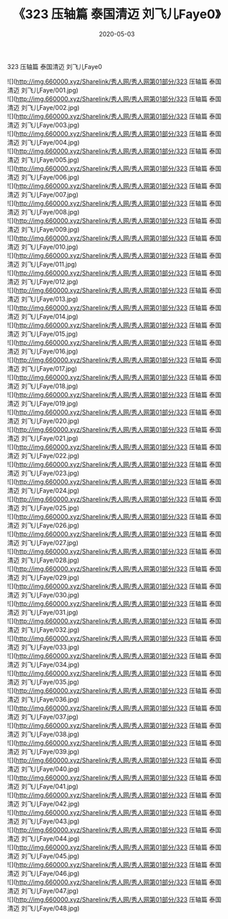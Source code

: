 ﻿---
layout: post
title:  《323 压轴篇 泰国清迈 刘飞儿Faye0》
date:   2020-05-03
img: http://img.660000.xyz/Sharelink/秀人网/秀人网第01部分/323 压轴篇 泰国清迈 刘飞儿Faye0/000.jpg
categories: [美女, 清纯, 唯美]
---

323 压轴篇 泰国清迈 刘飞儿Faye0

  ![](http://img.660000.xyz/Sharelink/秀人网/秀人网第01部分/323 压轴篇 泰国清迈 刘飞儿Faye/001.jpg) <br> ![](http://img.660000.xyz/Sharelink/秀人网/秀人网第01部分/323 压轴篇 泰国清迈 刘飞儿Faye/002.jpg) <br> ![](http://img.660000.xyz/Sharelink/秀人网/秀人网第01部分/323 压轴篇 泰国清迈 刘飞儿Faye/003.jpg) <br> ![](http://img.660000.xyz/Sharelink/秀人网/秀人网第01部分/323 压轴篇 泰国清迈 刘飞儿Faye/004.jpg) <br> ![](http://img.660000.xyz/Sharelink/秀人网/秀人网第01部分/323 压轴篇 泰国清迈 刘飞儿Faye/005.jpg) <br> ![](http://img.660000.xyz/Sharelink/秀人网/秀人网第01部分/323 压轴篇 泰国清迈 刘飞儿Faye/006.jpg) <br> ![](http://img.660000.xyz/Sharelink/秀人网/秀人网第01部分/323 压轴篇 泰国清迈 刘飞儿Faye/007.jpg) <br> ![](http://img.660000.xyz/Sharelink/秀人网/秀人网第01部分/323 压轴篇 泰国清迈 刘飞儿Faye/008.jpg) <br> ![](http://img.660000.xyz/Sharelink/秀人网/秀人网第01部分/323 压轴篇 泰国清迈 刘飞儿Faye/009.jpg) <br> ![](http://img.660000.xyz/Sharelink/秀人网/秀人网第01部分/323 压轴篇 泰国清迈 刘飞儿Faye/010.jpg) <br> ![](http://img.660000.xyz/Sharelink/秀人网/秀人网第01部分/323 压轴篇 泰国清迈 刘飞儿Faye/011.jpg) <br> ![](http://img.660000.xyz/Sharelink/秀人网/秀人网第01部分/323 压轴篇 泰国清迈 刘飞儿Faye/012.jpg) <br> ![](http://img.660000.xyz/Sharelink/秀人网/秀人网第01部分/323 压轴篇 泰国清迈 刘飞儿Faye/013.jpg) <br> ![](http://img.660000.xyz/Sharelink/秀人网/秀人网第01部分/323 压轴篇 泰国清迈 刘飞儿Faye/014.jpg) <br> ![](http://img.660000.xyz/Sharelink/秀人网/秀人网第01部分/323 压轴篇 泰国清迈 刘飞儿Faye/015.jpg) <br> ![](http://img.660000.xyz/Sharelink/秀人网/秀人网第01部分/323 压轴篇 泰国清迈 刘飞儿Faye/016.jpg) <br> ![](http://img.660000.xyz/Sharelink/秀人网/秀人网第01部分/323 压轴篇 泰国清迈 刘飞儿Faye/017.jpg) <br> ![](http://img.660000.xyz/Sharelink/秀人网/秀人网第01部分/323 压轴篇 泰国清迈 刘飞儿Faye/018.jpg) <br> ![](http://img.660000.xyz/Sharelink/秀人网/秀人网第01部分/323 压轴篇 泰国清迈 刘飞儿Faye/019.jpg) <br> ![](http://img.660000.xyz/Sharelink/秀人网/秀人网第01部分/323 压轴篇 泰国清迈 刘飞儿Faye/020.jpg) <br> ![](http://img.660000.xyz/Sharelink/秀人网/秀人网第01部分/323 压轴篇 泰国清迈 刘飞儿Faye/021.jpg) <br> ![](http://img.660000.xyz/Sharelink/秀人网/秀人网第01部分/323 压轴篇 泰国清迈 刘飞儿Faye/022.jpg) <br> ![](http://img.660000.xyz/Sharelink/秀人网/秀人网第01部分/323 压轴篇 泰国清迈 刘飞儿Faye/023.jpg) <br> ![](http://img.660000.xyz/Sharelink/秀人网/秀人网第01部分/323 压轴篇 泰国清迈 刘飞儿Faye/024.jpg) <br> ![](http://img.660000.xyz/Sharelink/秀人网/秀人网第01部分/323 压轴篇 泰国清迈 刘飞儿Faye/025.jpg) <br> ![](http://img.660000.xyz/Sharelink/秀人网/秀人网第01部分/323 压轴篇 泰国清迈 刘飞儿Faye/026.jpg) <br> ![](http://img.660000.xyz/Sharelink/秀人网/秀人网第01部分/323 压轴篇 泰国清迈 刘飞儿Faye/027.jpg) <br> ![](http://img.660000.xyz/Sharelink/秀人网/秀人网第01部分/323 压轴篇 泰国清迈 刘飞儿Faye/028.jpg) <br> ![](http://img.660000.xyz/Sharelink/秀人网/秀人网第01部分/323 压轴篇 泰国清迈 刘飞儿Faye/029.jpg) <br> ![](http://img.660000.xyz/Sharelink/秀人网/秀人网第01部分/323 压轴篇 泰国清迈 刘飞儿Faye/030.jpg) <br> ![](http://img.660000.xyz/Sharelink/秀人网/秀人网第01部分/323 压轴篇 泰国清迈 刘飞儿Faye/031.jpg) <br> ![](http://img.660000.xyz/Sharelink/秀人网/秀人网第01部分/323 压轴篇 泰国清迈 刘飞儿Faye/032.jpg) <br> ![](http://img.660000.xyz/Sharelink/秀人网/秀人网第01部分/323 压轴篇 泰国清迈 刘飞儿Faye/033.jpg) <br> ![](http://img.660000.xyz/Sharelink/秀人网/秀人网第01部分/323 压轴篇 泰国清迈 刘飞儿Faye/034.jpg) <br> ![](http://img.660000.xyz/Sharelink/秀人网/秀人网第01部分/323 压轴篇 泰国清迈 刘飞儿Faye/035.jpg) <br> ![](http://img.660000.xyz/Sharelink/秀人网/秀人网第01部分/323 压轴篇 泰国清迈 刘飞儿Faye/036.jpg) <br> ![](http://img.660000.xyz/Sharelink/秀人网/秀人网第01部分/323 压轴篇 泰国清迈 刘飞儿Faye/037.jpg) <br> ![](http://img.660000.xyz/Sharelink/秀人网/秀人网第01部分/323 压轴篇 泰国清迈 刘飞儿Faye/038.jpg) <br> ![](http://img.660000.xyz/Sharelink/秀人网/秀人网第01部分/323 压轴篇 泰国清迈 刘飞儿Faye/039.jpg) <br> ![](http://img.660000.xyz/Sharelink/秀人网/秀人网第01部分/323 压轴篇 泰国清迈 刘飞儿Faye/040.jpg) <br> ![](http://img.660000.xyz/Sharelink/秀人网/秀人网第01部分/323 压轴篇 泰国清迈 刘飞儿Faye/041.jpg) <br> ![](http://img.660000.xyz/Sharelink/秀人网/秀人网第01部分/323 压轴篇 泰国清迈 刘飞儿Faye/042.jpg) <br> ![](http://img.660000.xyz/Sharelink/秀人网/秀人网第01部分/323 压轴篇 泰国清迈 刘飞儿Faye/043.jpg) <br> ![](http://img.660000.xyz/Sharelink/秀人网/秀人网第01部分/323 压轴篇 泰国清迈 刘飞儿Faye/044.jpg) <br> ![](http://img.660000.xyz/Sharelink/秀人网/秀人网第01部分/323 压轴篇 泰国清迈 刘飞儿Faye/045.jpg) <br> ![](http://img.660000.xyz/Sharelink/秀人网/秀人网第01部分/323 压轴篇 泰国清迈 刘飞儿Faye/046.jpg) <br> ![](http://img.660000.xyz/Sharelink/秀人网/秀人网第01部分/323 压轴篇 泰国清迈 刘飞儿Faye/047.jpg) <br> ![](http://img.660000.xyz/Sharelink/秀人网/秀人网第01部分/323 压轴篇 泰国清迈 刘飞儿Faye/048.jpg) <br>